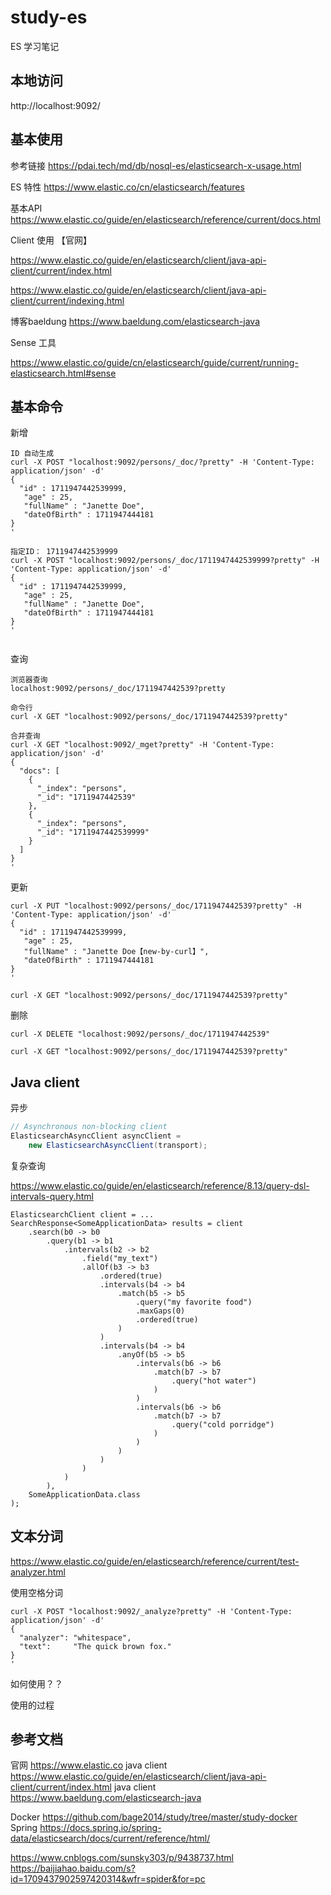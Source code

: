 
# study-es #
ES 学习笔记

## 本地访问 
http://localhost:9092/







## 基本使用

参考链接 https://pdai.tech/md/db/nosql-es/elasticsearch-x-usage.html

ES 特性 https://www.elastic.co/cn/elasticsearch/features

基本API https://www.elastic.co/guide/en/elasticsearch/reference/current/docs.html

Client 使用 【官网】

https://www.elastic.co/guide/en/elasticsearch/client/java-api-client/current/index.html

https://www.elastic.co/guide/en/elasticsearch/client/java-api-client/current/indexing.html

博客baeldung https://www.baeldung.com/elasticsearch-java

Sense 工具

https://www.elastic.co/guide/cn/elasticsearch/guide/current/running-elasticsearch.html#sense



## 基本命令

新增

```
ID 自动生成 
curl -X POST "localhost:9092/persons/_doc/?pretty" -H 'Content-Type: application/json' -d'
{
  "id" : 1711947442539999,
   "age" : 25,
   "fullName" : "Janette Doe",
   "dateOfBirth" : 1711947444181
}
'

指定ID： 1711947442539999
curl -X POST "localhost:9092/persons/_doc/1711947442539999?pretty" -H 'Content-Type: application/json' -d'
{
  "id" : 1711947442539999,
   "age" : 25,
   "fullName" : "Janette Doe",
   "dateOfBirth" : 1711947444181
}
'


```

查询

```
浏览器查询
localhost:9092/persons/_doc/1711947442539?pretty

命令行
curl -X GET "localhost:9092/persons/_doc/1711947442539?pretty"

合并查询
curl -X GET "localhost:9092/_mget?pretty" -H 'Content-Type: application/json' -d'
{
  "docs": [
    {
      "_index": "persons",
      "_id": "1711947442539"
    },
    {
      "_index": "persons",
      "_id": "1711947442539999"
    }
  ]
}
'
```

更新

```
curl -X PUT "localhost:9092/persons/_doc/1711947442539?pretty" -H 'Content-Type: application/json' -d'
{
  "id" : 1711947442539999,
   "age" : 25,
   "fullName" : "Janette Doe【new-by-curl】",
   "dateOfBirth" : 1711947444181
}
'

curl -X GET "localhost:9092/persons/_doc/1711947442539?pretty"

```

删除

```
curl -X DELETE "localhost:9092/persons/_doc/1711947442539"

curl -X GET "localhost:9092/persons/_doc/1711947442539?pretty"

```



## Java client 



异步

```java
// Asynchronous non-blocking client
ElasticsearchAsyncClient asyncClient =
    new ElasticsearchAsyncClient(transport);
```



复杂查询

https://www.elastic.co/guide/en/elasticsearch/reference/8.13/query-dsl-intervals-query.html

```
ElasticsearchClient client = ...
SearchResponse<SomeApplicationData> results = client
    .search(b0 -> b0
        .query(b1 -> b1
            .intervals(b2 -> b2
                .field("my_text")
                .allOf(b3 -> b3
                    .ordered(true)
                    .intervals(b4 -> b4
                        .match(b5 -> b5
                            .query("my favorite food")
                            .maxGaps(0)
                            .ordered(true)
                        )
                    )
                    .intervals(b4 -> b4
                        .anyOf(b5 -> b5
                            .intervals(b6 -> b6
                                .match(b7 -> b7
                                    .query("hot water")
                                )
                            )
                            .intervals(b6 -> b6
                                .match(b7 -> b7
                                    .query("cold porridge")
                                )
                            )
                        )
                    )
                )
            )
        ),
    SomeApplicationData.class 
);
```



## 文本分词

https://www.elastic.co/guide/en/elasticsearch/reference/current/test-analyzer.html

使用空格分词

```
curl -X POST "localhost:9092/_analyze?pretty" -H 'Content-Type: application/json' -d'
{
  "analyzer": "whitespace",
  "text":     "The quick brown fox."
}
'
```

如何使用？？

使用的过程



## 参考文档 ##

官网 https://www.elastic.co
java client https://www.elastic.co/guide/en/elasticsearch/client/java-api-client/current/index.html
java client https://www.baeldung.com/elasticsearch-java

Docker https://github.com/bage2014/study/tree/master/study-docker
Spring https://docs.spring.io/spring-data/elasticsearch/docs/current/reference/html/


https://www.cnblogs.com/sunsky303/p/9438737.html
https://baijiahao.baidu.com/s?id=1709437902597420314&wfr=spider&for=pc


